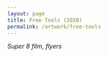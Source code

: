 ```yaml
---
layout: page
title: Free Tools (2020)
permalink: /artwork/free-tools
---
```


*Super 8 film, flyers*

